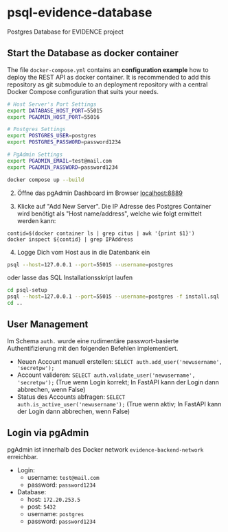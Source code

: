 # psql-evidence-database
Postgres Database for EVIDENCE project


## Start the Database as docker container
The file `docker-compose.yml` contains an **configuration example** how to deploy the REST API as docker container. It is recommended to add this repository as git submodule to an deployment repository with a central Docker Compose configuration that suits your needs. 

```bash
# Host Server's Port Settings
export DATABASE_HOST_PORT=55015
export PGADMIN_HOST_PORT=55016

# Postgres Settings
export POSTGRES_USER=postgres
export POSTGRES_PASSWORD=password1234

# PgAdmin Settings
export PGADMIN_EMAIL=test@mail.com
export PGADMIN_PASSWORD=password1234

docker compose up --build
```


2. Öffne das pgAdmin Dashboard im Browser [localhost:8889](http://localhost:8889/)

3. Klicke auf "Add New Server". Die IP Adresse des Postgres Container wird benötigt als "Host name/address", welche wie folgt ermittelt werden kann:

```
contid=$(docker container ls | grep citus | awk '{print $1}')
docker inspect ${contid} | grep IPAddress
```

4. Logge Dich vom Host aus in die Datenbank ein

```bash
psql --host=127.0.0.1 --port=55015 --username=postgres
```

oder lasse das SQL Installationsskript laufen 

```bash
cd psql-setup
psql --host=127.0.0.1 --port=55015 --username=postgres -f install.sql
cd ..
```

## User Management
Im Schema `auth.` wurde eine rudimentäre passwort-basierte Authentifizierung mit den folgenden Befehlen implementiert.

- Neuen Account manuell erstellen: `SELECT auth.add_user('newusername', 'secretpw');`  
- Account valideren: `SELECT auth.validate_user('newusername', 'secretpw');` (True wenn Login korrekt; In FastAPI kann der Login dann abbrechen, wenn False)
- Status des Accounts abfragen: `SELECT auth.is_active_user('newusername');` (True wenn aktiv; In FastAPI kann der Login dann abbrechen, wenn False)


## Login via pgAdmin
pgAdmin ist innerhalb des Docker network `evidence-backend-network` erreichbar.

- Login: 
    - username: `test@mail.com`
    - password: `password1234`
- Database:
    - host: `172.20.253.5`
    - post: `5432`
    - username: `postgres`
    - password: `password1234`
